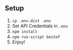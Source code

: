 ## Setup
1. `cp .env.dist .env`
2. Set API Credentials in `.env`
3. `npm install`
4. `npm run-script bestof`
4. Enjoy!